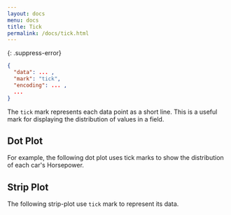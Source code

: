 ```yaml
---
layout: docs
menu: docs
title: Tick
permalink: /docs/tick.html
---
```


{: .suppress-error}
```json
{
  "data": ... ,
  "mark": "tick",
  "encoding": ... ,
  ...
}
```

The `tick` mark represents each data point as a short line. This is a useful mark for displaying the distribution of values in a field.

## Dot Plot

For example, the following dot plot uses tick marks to show the distribution of each car's Horsepower.

<span class="vl-example" data-name="tick_dot"></span>

## Strip Plot

<!-- TODO: better explain this -->
The following strip-plot use `tick` mark to represent its data.

<span class="vl-example" data-name="tick_strip"></span>

<!--__TODO__ Colored Tick with adjusted size and thickness-->

